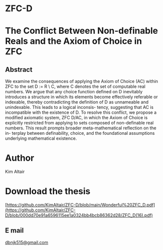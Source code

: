 # ZFC-D

# The Conflict Between Non-definable Reals and the Axiom of Choice in ZFC

## Abstract
We examine the consequences of applying the Axiom of Choice (AC) within
ZFC to the set D := R \ C, where C denotes the set of computable real numbers.
We argue that any choice function defined on D inevitably introduces a structure in
which its elements become effectively referable or indexable, thereby contradicting
the definition of D as unnameable and unindexable. This leads to a logical inconsis-
tency, suggesting that AC is incompatible with the existence of D. To resolve this
conflict, we propose a modified axiomatic system, ZFC D/AC, in which the Axiom
of Choice is explicitly restricted from applying to sets composed of non-definable
real numbers. This result prompts broader meta-mathematical reflection on the in-
terplay between definability, choice, and the foundational assumptions underlying
mathematical existence.

# Author
Kim Altair

# Download the thesis
[https://github.com/KimAltair/ZFC-D/blob/main/Wonderful%20ZFC_D.pdf](https://github.com/KimAltair/ZFC-D/blob/000dd70e91a6596115ee1a0324bb4bcb86362d28/ZFC_D(16).pdf)

## E mail
dbnjk515@gmail.com
